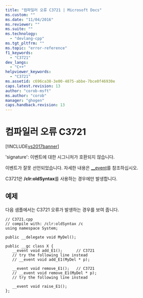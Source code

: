 ```yaml
---
title: "컴파일러 오류 C3721 | Microsoft Docs"
ms.custom: ""
ms.date: "11/04/2016"
ms.reviewer: ""
ms.suite: ""
ms.technology: 
  - "devlang-cpp"
ms.tgt_pltfrm: ""
ms.topic: "error-reference"
f1_keywords: 
  - "C3721"
dev_langs: 
  - "C++"
helpviewer_keywords: 
  - "C3721"
ms.assetid: c696ca38-3e00-4875-abbe-7bce0f46930e
caps.latest.revision: 13
author: "corob-msft"
ms.author: "corob"
manager: "ghogen"
caps.handback.revision: 13
---
```

# 컴파일러 오류 C3721
[!INCLUDE[vs2017banner](../../assembler/inline/includes/vs2017banner.md)]

'signature': 이벤트에 대한 시그니처가 호환되지 않습니다.  
  
 이벤트가 잘못 선언되었습니다.  자세한 내용은 [\_\_event](../../cpp/event.md)를 참조하십시오.  
  
 C3721은 **\/clr:oldSyntax**를 사용하는 경우에만 발생합니다.  
  
## 예제  
 다음 샘플에서는 C3721 오류가 발생하는 경우를 보여 줍니다.  
  
```  
// C3721.cpp  
// compile with: /clr:oldSyntax /c  
using namespace System;  
  
public __delegate void MyDel();  
  
public __gc class X {  
   __event void add_E1();      // C3721  
   // try the following line instead  
   // __event void add_E1(MyDel * p);  
  
   __event void remove_E1();   // C3721  
   // __event void remove_E1(MyDel * p);  
   // try the following line instead  
  
   __event void raise_E1();  
};  
```
